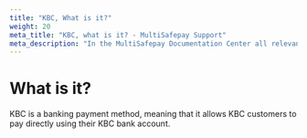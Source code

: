```yaml
---
title: "KBC, What is it?"
weight: 20
meta_title: "KBC, what is it? - MultiSafepay Support"
meta_description: "In the MultiSafepay Documentation Center all relevant information regarding our Plugins and API. As well as Support pages for Payment Method, Tools and General Questions. You can also find the contact details of our Support Team and Integration Team."
---
```

# What is it?
KBC is a banking payment method, meaning that it allows KBC customers to pay directly using their KBC bank account.
